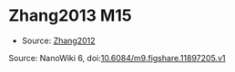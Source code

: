 <a name="material" />

# Zhang2013 M15
<script type="application/ld+json">
  {
    "@context": "https://schema.org/",
    "@type": "ChemicalSubstance",
    "@id": "https://egonw.github.io/nanowiki/nanowiki320.html#material",
    "http://purl.org/dc/terms/conformsTo":
      {
        "@type": "CreativeWork",
        "@id": "https://bioschemas.org/profiles/ChemicalSubstance/0.4-RELEASE/"
      },
    "identfier": "320",
    "name": "Zhang2013 M15",
    "url": "https://egonw.github.io/nanowiki/nanowiki320.html#material",
    "sameAs": "http://127.0.0.1/mediawiki/index.php/Special:URIResolver/Zhang2013_M15"
  }
</script>


* Source: [Zhang2012](Zhang2012.md)


Source: NanoWiki 6, doi:[10.6084/m9.figshare.11897205.v1](https://doi.org/10.6084/m9.figshare.11897205.v1)
